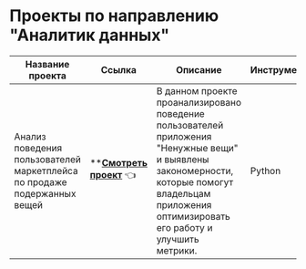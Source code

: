 # Проекты по направлению "Аналитик данных"


| Название проекта | Ссылка | Описание | Инструменты |
|------------------|--------|----------|-------------|
| Анализ поведения пользователей маркетплейса по продаже подержанных вещей | ****[Смотреть проект](https://github.com/Alie-in-Wonderland/data-analyst-projects/blob/main/%D0%90%D0%BD%D0%B0%D0%BB%D0%B8%D0%B7%20%D0%BF%D0%BE%D0%B2%D0%B5%D0%B4%D0%B5%D0%BD%D0%B8%D1%8F%20%D0%BF%D0%BE%D0%BB%D1%8C%D0%B7%D0%BE%D0%B2%D0%B0%D1%82%D0%B5%D0%BB%D0%B5%D0%B9%20%D0%BC%D0%B0%D1%80%D0%BA%D0%B5%D1%82%D0%BF%D0%BB%D0%B5%D0%B9%D1%81%D0%B0%20%D0%BF%D0%BE%20%D0%BF%D1%80%D0%BE%D0%B4%D0%B0%D0%B6%D0%B5%20%D0%B2%D0%B5%D1%89%D0%B5%D0%B9/marketplace%20used%20items.ipynb)**  👈| В данном проекте проанализировано поведение пользователей приложения "Ненужные вещи" и выявлены закономерности, которые помогут владельцам приложения оптимизировать его работу и улучшить метрики.| Python |

